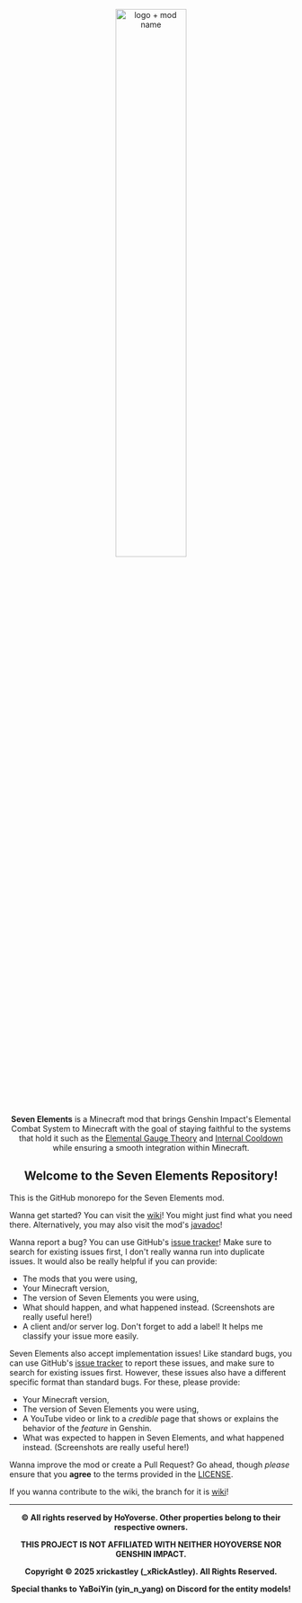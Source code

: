 <p align="center">
	<img width="50%" height="50%" src="https://xrickastley.github.io/SevenElements/wiki/header.png" alt="logo + mod name"/> <br> <br>
	<b>Seven Elements</b> is a Minecraft mod that brings Genshin Impact's Elemental Combat System to Minecraft with the goal of staying faithful to the systems that hold it such as the <a href="https://genshin-impact.fandom.com/wiki/Elemental_Gauge_Theory">Elemental Gauge Theory</a> and <a href="https://genshin-impact.fandom.com/wiki/Internal_Cooldown">Internal Cooldown</a> while ensuring a smooth integration within Minecraft.

</p>

<h2 align="center">Welcome to the Seven Elements Repository!</h2>	

This is the GitHub monorepo for the Seven Elements mod.

Wanna get started? You can visit the [wiki](https://xrickastley.github.io/SevenElements/wiki/)! You might just find what you need there. Alternatively, you may also visit the mod's [javadoc](https://xrickastley.github.io/SevenElements/javadoc/)!

Wanna report a bug? You can use GitHub's [issue tracker](https://github.com/xrickastley/SevenElements/issues)! Make sure to search for existing issues first, I don't really wanna run into duplicate issues. It would also be really helpful if you can provide:
- The mods that you were using,
- Your Minecraft version,
- The version of Seven Elements you were using,
- What should happen, and what happened instead. (Screenshots are really useful here!)
- A client and/or server log. Don't forget to add a label! It helps me classify your issue more easily.

Seven Elements also accept implementation issues! Like standard bugs, you can use GitHub's [issue tracker](https://github.com/xrickastley/SevenElements/issues) to report these issues, and make sure to search for existing issues first. However, these issues also have a different specific format than standard bugs. For these, please provide:
- Your Minecraft version,
- The version of Seven Elements you were using,
- A YouTube video or link to a *credible* page that shows or explains the behavior of the *feature* in Genshin.
- What was expected to happen in Seven Elements, and what happened instead. (Screenshots are really useful here!)

Wanna improve the mod or create a Pull Request? Go ahead, though *please* ensure that you **agree** to the terms provided in the [LICENSE](https://github.com/xrickastley/SevenElements/blob/1.21-1.21.1/LICENSE.md).

If you wanna contribute to the wiki, the branch for it is [wiki](https://github.com/xrickastley/SevenElements/tree/wiki)!

<hr>

<p align="center">
	<b>© All rights reserved by HoYoverse. Other properties belong to their respective owners.</b>
</p>
<p align="center">
	<b>THIS PROJECT IS NOT AFFILIATED WITH NEITHER HOYOVERSE NOR GENSHIN IMPACT.</b>
</p>
<p align="center">
	<b>Copyright © 2025 xrickastley (_xRickAstley). All Rights Reserved.</b>
</p>
<p align="center">
  <b>Special thanks to YaBoiYin (yin_n_yang) on Discord for the entity models!</b>
</p>